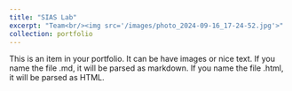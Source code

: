 ```yaml
---
title: "SIAS Lab"
excerpt: "Team<br/><img src='/images/photo_2024-09-16_17-24-52.jpg'>"
collection: portfolio
---
```


This is an item in your portfolio. It can be have images or nice text. If you name the file .md, it will be parsed as markdown. If you name the file .html, it will be parsed as HTML. 
